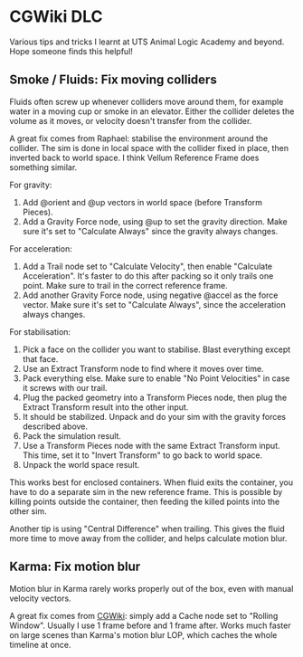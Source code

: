 # CGWiki DLC
Various tips and tricks I learnt at UTS Animal Logic Academy and beyond. Hope someone finds this helpful!

## Smoke / Fluids: Fix moving colliders
Fluids often screw up whenever colliders move around them, for example water in a moving cup or smoke in an elevator. Either the collider deletes the volume as it moves, or velocity doesn't transfer from the collider.

A great fix comes from Raphael: stabilise the environment around the collider. The sim is done in local space with the collider fixed in place, then inverted back to world space. I think Vellum Reference Frame does something similar.

For gravity:
1. Add @orient and @up vectors in world space (before Transform Pieces).
2. Add a Gravity Force node, using @up to set the gravity direction. Make sure it's set to "Calculate Always" since the gravity always changes.

For acceleration:
1. Add a Trail node set to "Calculate Velocity", then enable "Calculate Acceleration". It's faster to do this after packing so it only trails one point. Make sure to trail in the correct reference frame.
2. Add another Gravity Force node, using negative @accel as the force vector. Make sure it's set to "Calculate Always", since the acceleration always changes.

For stabilisation:
1. Pick a face on the collider you want to stabilise. Blast everything except that face.
2. Use an Extract Transform node to find where it moves over time.
3. Pack everything else. Make sure to enable "No Point Velocities" in case it screws with our trail.
4. Plug the packed geometry into a Transform Pieces node, then plug the Extract Transform result into the other input.
5. It should be stabilized. Unpack and do your sim with the gravity forces described above.
6. Pack the simulation result.
7. Use a Transform Pieces node with the same Extract Transform input. This time, set it to "Invert Transform" to go back to world space.
8. Unpack the world space result.

This works best for enclosed containers. When fluid exits the container, you have to do a separate sim in the new reference frame. This is possible by killing points outside the container, then feeding the killed points into the other sim.

Another tip is using "Central Difference" when trailing. This gives the fluid more time to move away from the collider, and helps calculate motion blur.

## Karma: Fix motion blur
Motion blur in Karma rarely works properly out of the box, even with manual velocity vectors.

A great fix comes from [CGWiki](https://www.tokeru.com/cgwiki/index.php?title=UsdGuide18): simply add a Cache node set to "Rolling Window". Usually I use 1 frame before and 1 frame after. Works much faster on large scenes than Karma's motion blur LOP, which caches the whole timeline at once.
